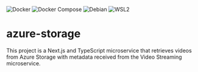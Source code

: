 ![Docker](https://img.shields.io/badge/Docker-20.10.17-blue)
![Docker Compose](https://img.shields.io/badge/Docker%20Compose-2.7.0-blue)
![Debian](https://img.shields.io/badge/Debian-11-red)
![WSL2](https://img.shields.io/badge/WSL2-Windows%20Subsystem%20for%20Linux-blue)

# azure-storage

This project is a Next.js and TypeScript microservice that retrieves videos from Azure Storage with metadata received from the Video Streaming microservice.
